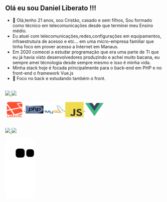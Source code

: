 ## Olá eu sou Daniel Liberato !!!
- 👋 Olá,tenho 21 anos, sou Cristão, casado e sem filhos, Sou formado como técnico em telecomunicações desde que terminei meu Ensino médio. 
- Eu atuei com telecomunicações,redes,configurações em equipamentos, infraestrutura de acesso e etc... em uma micro-empresa familiar que tinha foco em prover acesso a Internet em Manaus. 
- Em 2020 comecei a estudar programação que era uma parte de TI que eu já havia visto desenvolvedores produzindo e achei muito  bacana, eu sempre amei técnologia desde sempre mesmo e isso é minha vida.
- Minha stack hoje é focada principalmente para o back-end em PHP e no front-end o framework Vue.js
- 👀 Foco no back e estudando também o front.
<br/>

 <div>
  <a href="https://github.com/DanielLiberato">
  <img height="150em" src="https://github-readme-stats.vercel.app/api?username=DanielLiberato&show_icons=true&theme=dark&include_all_commits=true&count_private=true"/>
  <img height="150em" src="https://github-readme-stats.vercel.app/api/top-langs/?username=DanielLiberato&layout=compact&langs_count=7&theme=dark"/>
</div>
 
<div style="display: inline_block"><br>
  <img align="center" height="50" width="60" src="https://raw.githubusercontent.com/devicons/devicon/master/icons/laravel/laravel-plain-wordmark.svg">
  <img align="center" height="50" width="60" src="https://raw.githubusercontent.com/devicons/devicon/master/icons/php/php-original.svg">
  <img align="center" height="50" width="60" src="https://raw.githubusercontent.com/devicons/devicon/master/icons/mysql/mysql-original-wordmark.svg">
  <img align="center" height="50" width="60" src="https://raw.githubusercontent.com/devicons/devicon/master/icons/javascript/javascript-original.svg">
  <img align="center" height="50" width="60" src="https://raw.githubusercontent.com/devicons/devicon/master/icons/vuejs/vuejs-original.svg">
</div>
</a>
<br/>
<br/>
<div>
  <a href="https://wa.me/5592992404172?&text=olá">
    <img src="https://img.shields.io/badge/WhatsApp-25D366?style=for-the-badge&logo=whatsapp&logoColor=white"
  </a>
  <a href="https://www.linkedin.com/in/daniel-liberato-da-silva-706418143/">
    <img src="https://img.shields.io/badge/LinkedIn-0077B5?style=for-the-badge&logo=linkedin&logoColor=white"
  </a>
</div>
  
   ![Snake animation](https://github.com/DanielLiberato/DanielLiberato/blob/output/github-contribution-grid-snake.svg)
